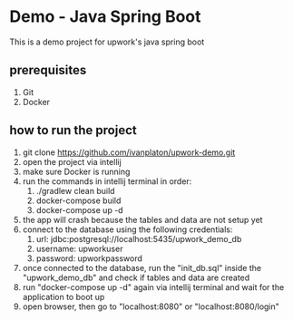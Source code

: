 # Demo - Java Spring Boot
This is a demo project for upwork's java spring boot

## prerequisites
1. Git
2. Docker

## how to run the project
1. git clone https://github.com/ivanplaton/upwork-demo.git
2. open the project via intellij
3. make sure Docker is running
4. run the commands in intellij terminal in order:
   1. ./gradlew clean build
   2. docker-compose build
   3. docker-compose up -d
5. the app will crash because the tables and data are not setup yet
6. connect to the database using the following credentials:
    1. url: jdbc:postgresql://localhost:5435/upwork_demo_db
    2. username: upworkuser
    3. password: upworkpassword
7. once connected to the database, run the "init_db.sql" inside the "upwork_demo_db" and check if tables and data are created
8. run "docker-compose up -d" again via intellij terminal and wait for the application to boot up
9. open browser, then go to "localhost:8080" or "localhost:8080/login"